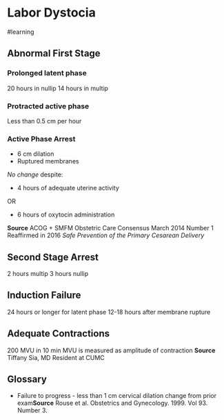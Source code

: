 # Labor Dystocia
#learning
## Abnormal First Stage
### Prolonged latent phase 
20 hours in nullip
14 hours in multip

### Protracted active phase
Less than 0.5 cm per hour

### Active Phase Arrest
* 6 cm dilation
* Ruptured membranes

_No change_ despite:
* 4 hours of adequate uterine activity

OR

* 6 hours of oxytocin administration

**Source** ACOG + SMFM Obstetric Care Consensus March 2014 Number 1 Reaffirmed in 2016 _Safe Prevention of the Primary Cesarean Delivery_

## Second Stage Arrest
2 hours multip
3 hours nullip

## Induction Failure
24 hours or longer for latent phase
12-18 hours after membrane rupture
 
## Adequate Contractions
200 MVU in 10 min
MVU is measured as amplitude of contraction
**Source** Tiffany Sia, MD Resident at CUMC

## Glossary
* Failure to progress - less than 1 cm cervical dilation change from prior exam**Source** Rouse et al. Obstetrics and Gynecology. 1999. Vol 93. Number 3.